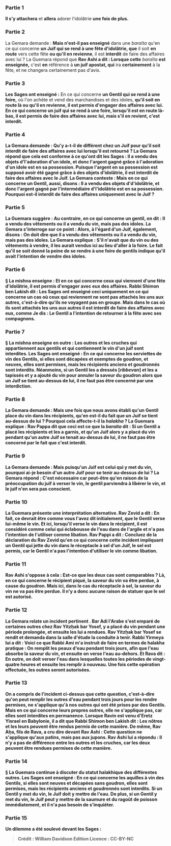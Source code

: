 
### Partie 1
<b>Il s'y attachera</b> et <b>allera</b> adorer l'idolâtrie <b>une fois de plus.</b>

### Partie 2
La Gemara demande : <b>Mais n'est-il pas enseigné</b> dans une <i>baraïta</i> qu'en ce qui concerne <b>un Juif qui se rend à une fête d'idolâtrie, que</b> il soit <b>en route</b> vers cette fête <b>ou qu'il en revienne</b>, il est <b>interdit</b> de faire des affaires avec lui ? La Guemara répond que <b>Rav Ashi a dit : Lorsque cette</b> <i>baraïta</i> <b>est enseignée,</b> c'est <b>en</b> référence à <b>un juif apostat, qui</b> ira <b>certainement</b> à la fête, et ne changera certainement pas d'avis.

### Partie 3
<b>Les Sages ont enseigné :</b> En ce qui concerne <b>un Gentil qui se rend à une foire,</b> où l'on achète et vend des marchandises et des idoles, <b>qu'il soit <b>en route</b> là <b>ou qu'il en revienne</b>, il est <b>permis</b> d'engager des affaires avec lui. En ce qui concerne <b>un juif qui se rend à une foire,</b> lorsqu'il est <b>en route</b> là-bas, il est <b>permis</b> de faire des affaires avec lui, mais s'il <b>en revient</b>, c'est <b>interdit.</b>

### Partie 4
La Gemara demande : <b>Qu'y a-t-il de différent</b> chez <b>un Juif pour qu'il soit <b>interdit</b> de faire des affaires avec lui lorsqu'il est <b>retourné ?</b> La Gemara répond que cela est conforme à ce <b>qu'ont <b>dit les Sages</b> : Il a vendu</b> des objets d'<b>l'adoration d'un idole,</b> et donc <b>l'argent</b> gagné grâce à l'adoration d'un idole est en sa possession.</b> Puisque l'argent en sa possession est supposé avoir été gagné grâce à des objets d'idolâtrie, il est interdit de faire des affaires avec le Juif. La Gemara conteste : Mais en ce qui concerne <b>un Gentil, aussi, disons : Il a vendu</b> des objets d'<b>d'idolâtrie,</b> et donc l'<b>argent</b> gagné par l'intermédiaire d'<b>l'idolâtrie est en sa possession.</b> Pourquoi est-il interdit de faire des affaires uniquement avec le Juif ?

### Partie 5
La Guemara suggère : <b>Au contraire,</b> en ce qui concerne <b>un gentil, on dit : Il a vendu des vêtements</b> ou <b>il a vendu du vin,</b> mais pas des idoles. La Gemara s'interroge sur ce point : Alors, à l'égard d'un <b>Juif, également, disons :</b> On doit <b>dire</b> que <b>il a vendu des vêtements</b> ou <b>il a vendu du vin,</b> mais pas des idoles. La Gemara explique : <b>S'il n'avait</b> que du vin ou des vêtements à vendre, <b>il les aurait vendus</b> <b>ici</b> au lieu d'aller à la foire. Le fait qu'il se soit donné la peine de se rendre à une foire de gentils indique qu'il avait l'intention de vendre des idoles.

### Partie 6
§ La mishna enseigne : <b>Et</b> en ce qui concerne <b>ceux qui viennent</b> d'une fête d'idolâtrie, il est <b>permis</b> d'engager avec eux des affaires. <b>Rabbi Shimon ben Lakish dit :</b> Les Sages <b>ont enseigné</b> ceci <b>uniquement</b> en ce qui concerne un cas <b>où</b> ceux qui reviennent <b>ne sont pas attachés les uns aux autres,</b> c'est-à-dire qu'ils ne voyagent pas en groupe. <b>Mais</b> dans le cas où <b>ils sont attachés les uns aux autres</b> il est <b>interdit</b> de faire des affaires avec eux, comme <b>Je dis :</b> Le Gentil <b>a l'intention de retourner</b> à la fête avec ses compagnons.

### Partie 7
§ La mishna enseigne en outre : <b>Les outres et les cruches</b> qui appartiennent <b>aux gentils</b> et qui contiennent le vin d'un juif sont interdites. <b>Les Sages ont enseigné :</b> En ce qui concerne les <b>serviettes de vin des Gentils,</b> si elles sont <b>décapées</b> et exemptes de goudron, et <b>neuves, elles sont permises,</b> mais les récipients <b>anciens et goudronnés</b> <b>sont interdits. </b> Néanmoins, si <b>un Gentil les a dressés [<i>ribbevan</i>] et les a tapissés et y a ajouté du vin</b> pour annuler la saveur du goudron alors que <b>un Juif se tient au-dessus de lui,</b> il ne faut <b>pas</b> être <b>concerné</b> par une interdiction.

### Partie 8
La Gemara demande : <b>Mais une fois</b> que nous avons établi <b>qu'un Gentil place du vin dans</b> les récipients, <b>qu'en est-il</b> du fait que <b>un Juif se tient au-dessus de lui ?</b> Pourquoi cela affecte-t-il la <i>halakha</i> ? La Guemara explique : <b>Rav Pappa dit</b> que <b>ceci</b> est ce que la <i>baraita</i> <b>dit :</b> Si <b>un Gentil a placé</b> les récipients <b>et les a garnis, et qu'un Juif</b> alors <b>y a placé du vin pendant qu'un autre Juif se tenait au-dessus de lui,</b> il ne faut <b>pas</b> être <b>concerné</b> par le fait que c'est interdit.

### Partie 9
La Gemara demande : <b>Mais puisqu'un Juif</b> est celui qui <b>y met du vin, pourquoi ai-je</b> besoin d'un <b>autre Juif</b> pour <b>se tenir au-dessus de lui ?</b> La Gemara répond : C'est nécessaire car <b>peut-être qu'en raison</b> de la <b>préoccupation</b> du juif à verser le vin, le gentil parviendra à <b>libérer</b> le vin, <b>et</b> le juif n'en sera <b>pas conscient</b>.

### Partie 10
La Guemara présente une interprétation alternative. <b>Rav Zevid a dit : En fait,</b> ce devrait être <b>comme vous l'avez dit initialement,</b> que le Gentil verse lui-même le vin. <b>Et ici, lorsqu'il verse</b> le vin dans le récipient, <b>il est considéré comme celui qui éclabousse de l'eau dans de l'argile</b> et n'a pas l'intention de l'utiliser comme libation. <b>Rav Pappi a dit : Concluez de</b> la déclaration <b>du Rav Zevid</b> qu'en ce qui concerne <b>cette</b> incident impliquant <b>un Gentil qui jette du vin dans le réceptacle à sel d'un Juif,</b> le sel est <b>permis,</b> car le Gentil n'a pas l'intention d'utiliser le vin comme libation.

### Partie 11
<b>Rav Ashi s'oppose à cela : Est-ce que</b> les deux cas sont <b>comparables ? Là,</b> en ce qui concerne le récipient piqué, la saveur du vin <b>va</b> être <b>perdue,</b> à cause du goudron. Mais <b>ici,</b> dans le cas du réceptacle à sel, la saveur du vin <b>ne va pas</b> être <b>perdue.</b> Il n'y a donc aucune raison de statuer que le sel est autorisé.

### Partie 12
La Gemara relate un incident pertinent . <b>Bar Adi l'Arabe s'est emparé de certaines outres chez Rav Yitzḥak bar Yosef, y a placé du vin</b> pendant une période prolongée, <b>et</b> ensuite <b>les lui a rendues.</b> Rav Yitzḥak bar Yosef <b>se rendit</b> et <b>demanda</b> dans <b>la salle d'étude</b> la conduite à tenir. <b>Rabbi Yirmeya lui a dit : Voici</b> ce que <b>Rabbi Ami m'a instruit</b> de faire en termes de <b>halakha</i> pratique :</b> On <b>remplit</b> les peaux d'<b>eau</b> pendant <b>trois jours,</b> afin que l'eau absorbe la saveur du vin, <b>et</b> ensuite <b>on verse</b> l'eau <b>au-dehors. Et Rava dit :</b> En outre, on <b>doit verser</b> l'eau dans <b>lesquelles</b> toutes les <b>périodes de vingt-quatre heures</b> et ensuite les remplir à nouveau. Une fois cette opération effectuée, les outres seront autorisées.

### Partie 13
On a <b>compris de</b> l'incident ci-dessus que <b>cette question,</b> c'est-à-dire qu'on peut remplir les outres d'eau pendant trois jours pour les rendre permises, ne s'applique qu'à <b>nos</b> outres qui ont été prises par des Gentils. <b>Mais</b> en ce qui concerne <b>leurs</b> propres outres, elle ne <b>s'applique pas</b>, car elles sont interdites en permanence. <b>Lorsque Ravin est venu</b> d'Eretz Yisrael en Babylonie, il a dit que <b>Rabbi Shimon ben Lakish dit : Les nôtres et les leurs</b> peuvent être rendus permis de cette manière. De même, <b>Rav Aḥa, fils de Rava, a cru dire devant Rav Ashi : Cette question</b> ne s'applique qu'aux <b>patins, mais pas</b> aux <b>jupons. Rav Ashi lui a répondu :</b> Il n'y a <b>pas de différence</b> entre <b>les outres et les cruches,</b> car les deux peuvent être rendues permises de cette manière.

### Partie 14
§ La Guemara continue à discuter du statut halakhique des différentes outres. <b>Les Sages ont enseigné :</b> En ce qui concerne les <b>aquilles à vin des Gentils,</b> si elles sont <b>neuves</b> et <b>décapées</b> sans goudron, <b>elles sont permises,</b> mais les récipients <b>anciens et goudronnés</b> <b>sont interdits. </b> Si <b>un Gentil y met du vin,</b> le <b>Juif</b> doit <b>y mettre de l'eau.</b> De plus, si <b>un Gentil y met du vin,</b> le <b>Juif peut y mettre de la saumure et du ragoût de poisson</b> immédiatement, <b>et</b> il n'a pas besoin de <b>s'inquiéter.</b>

### Partie 15
<b>Un dilemme a été soulevé devant</b> les Sages :

>Crédit : William Davidson Edition
>Licence : CC-BY-NC